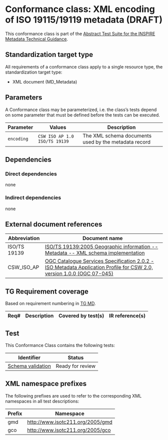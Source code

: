 # Conformance class: XML encoding of ISO 19115/19119 metadata (DRAFT)

This conformance class is part of the [Abstract Test Suite for the INSPIRE Metadata Technical Guidance](../README.md).

## Standardization target type

All requirements of a conformance class apply to a single resource type, the standardization target type:

* XML document (MD_Metadata)

## Parameters

A Conformance class may be parameterized, i.e. the class’s tests depend on some parameter that must be defined before the tests can be executed.
 
| Parameter | Values | Description |
| --------- | ------ | ----------- |
| `encoding` | `CSW ISO AP 1.0` `ISO/TS 19139` | The XML schema documents used by the metadata record | 

## Dependencies

### Direct dependencies

none

### Indirect dependencies

none
 
## External document references

| Abbreviation | Document name                       |
| ------------ | ----------------------------------- |
| ISO/TS 19139 <a name="ref_ISO_TS_19139"></a> | [ISO/TS 19139:2005 Geographic information -- Metadata -- XML schema implementation](http://www.iso.org/iso/catalogue_detail.htm?csnumber=32557)
| CSW_ISO_AP <a name="ref_CSW_ISO_AP"></a> | [OGC Catalogue Services Specification 2.0.2 - ISO Metadata Application Profile for CSW 2.0, version 1.0.0 (OGC 07-045)](http://portal.opengeospatial.org/files/?artifact_id=21460)

## TG Requirement coverage

Based on requirement numbering in [TG MD](#ref_TG_MD).

| Req#   | Description                          | Covered by test(s)                 | IR reference(s)                  |
| ------ | ------------------------------------ | ---------------------------------- | -------------------------------- |

## Test

This Conformance Class contains the following tests:

| Identifier                                                        | Status   |
| ----------------------------------------------------------------- | -------- |
| [Schema validation](./schema-validation/README.md)  	                          | Ready for review  |

## XML namespace prefixes <a name="namespaces"></a>

The following prefixes are used to refer to the corresponding XML namespaces in all test descriptions:

Prefix     | Namespace
---------- | -------------------------------------------------
gmd        | http://www.isotc211.org/2005/gmd
gco        | http://www.isotc211.org/2005/gco
